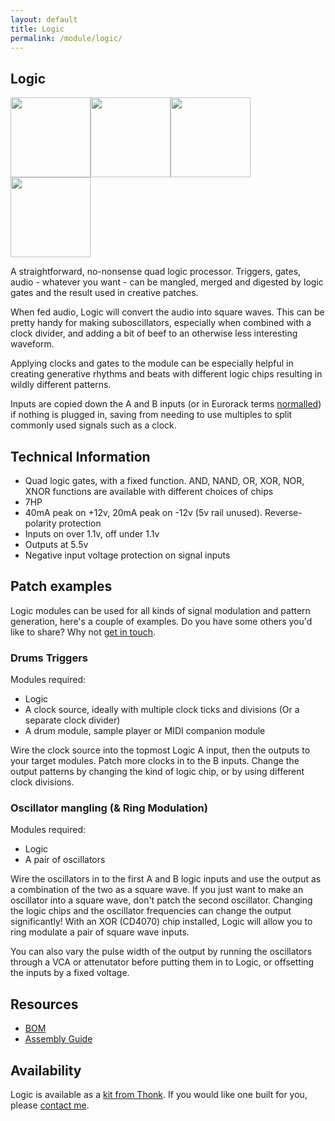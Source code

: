 ```yaml
---
layout: default
title: Logic
permalink: /module/logic/
---
```


## Logic

<a href="../../images/logic-front.jpg" target="_blank"><img src="../../images/logic-front-thumb.jpg" height="128" width="128" /></a><a href="../../images/logic-side.jpg" target="_blank"><img src="../../images/logic-side-thumb.jpg" height="128" width="128" /></a><a href="../../images/logic-rear.jpg" target="_blank"><img src="../../images/logic-rear-thumb.jpg" height="128" width="128" /></a><a href="../../images/logic-pcbs.jpg" target="_blank"><img src="../../images/logic-pcbs-thumb.jpg" height="128" width="128" /></a>

A straightforward, no-nonsense quad logic processor. Triggers, gates, audio - whatever you want - can be mangled, merged and digested by logic gates and the result used in creative patches.

When fed audio, Logic will convert the audio into square waves. This can be pretty handy for making suboscillators, especially when combined with a clock divider, and adding a bit of beef to an otherwise less interesting waveform.

Applying clocks and gates to the module can be especially helpful in creating generative rhythms and beats with different logic chips resulting in wildly different patterns.

Inputs are copied down the A and B inputs (or in Eurorack terms [normalled](https://learningmodular.com/glossary/normalled/)) if nothing is plugged in, saving from needing to use multiples to split commonly used signals such as a clock.

## Technical Information

- Quad logic gates, with a fixed function. AND, NAND, OR, XOR, NOR, XNOR functions are available with different choices of chips
- 7HP
- 40mA peak on +12v, 20mA peak on -12v (5v rail unused). Reverse-polarity protection
- Inputs on over 1.1v, off under 1.1v
- Outputs at 5.5v
- Negative input voltage protection on signal inputs

## Patch examples

Logic modules can be used for all kinds of signal modulation and pattern generation, here's a couple of examples. Do you have some others you'd like to share? Why not [get in touch](contact/).

### Drums Triggers

Modules required:

- Logic
- A clock source, ideally with multiple clock ticks and divisions (Or a separate clock divider)
- A drum module, sample player or MIDI companion module

Wire the clock source into the topmost Logic A input, then the outputs to your target modules. Patch more clocks in to the B inputs. Change the output patterns by changing the kind of logic chip, or by using different clock divisions.

### Oscillator mangling (& Ring Modulation)

Modules required:

- Logic
- A pair of oscillators

Wire the oscillators in to the first A and B logic inputs and use the output as a combination of the two as a square wave. If you just want to make an oscillator into a square wave, don't patch the second oscillator. Changing the logic chips and the oscillator frequencies can change the output significantly! With an XOR (CD4070) chip installed, Logic will allow you to ring modulate a pair of square wave inputs.

You can also vary the pulse width of the output by running the oscillators through a VCA or attenutator before putting them in to Logic, or offsetting the inputs by a fixed voltage.

## Resources

- [BOM](https://github.com/tpcarlson/synth-diy/blob/main/logic/BOM.md)
- [Assembly Guide](https://github.com/tpcarlson/synth-diy/blob/main/logic/ASSEMBLY.md)

## Availability

Logic is available as a [kit from Thonk](https://www.thonk.co.uk/shop/divergent-waves-logic/). If you would like one built for you, please <a href="../../contact/">contact me</a>.